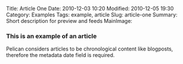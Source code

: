 Title: Article One
Date: 2010-12-03 10:20
Modified: 2010-12-05 19:30
Category: Examples
Tags: example, article
Slug: article-one
Summary: Short description for preview and feeds
MainImage: 

### This is an example of an article

Pelican considers articles to be chronological content like blogposts, therefore the metadata date field is required.
